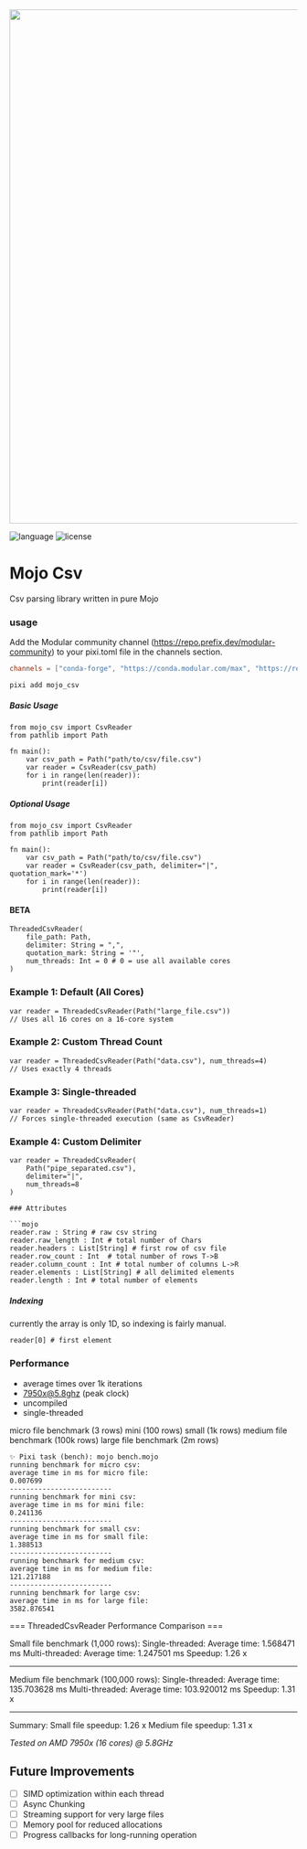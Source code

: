 <!-- ![mojo_csv_logo](./mojo_csv_logo.png) -->
<image src='./mojo_csv_logo.png' width='900'/>

![language](https://img.shields.io/badge/language-mojo-orange)
![license](https://badgen.net/static/license/MIT/red)

# Mojo Csv

Csv parsing library written in pure Mojo

### usage

Add the Modular community channel (https://repo.prefix.dev/modular-community) to your pixi.toml file in the channels section.

```title:pixi.toml
channels = ["conda-forge", "https://conda.modular.com/max", "https://repo.prefix.dev/modular-community"]
```

`pixi add mojo_csv`

##### Basic Usage

```mojo
from mojo_csv import CsvReader
from pathlib import Path

fn main():
    var csv_path = Path("path/to/csv/file.csv")
    var reader = CsvReader(csv_path)
    for i in range(len(reader)):
        print(reader[i])
```

##### Optional Usage

```mojo
from mojo_csv import CsvReader
from pathlib import Path

fn main():
    var csv_path = Path("path/to/csv/file.csv")
    var reader = CsvReader(csv_path, delimiter="|", quotation_mark='*')
    for i in range(len(reader)):
        print(reader[i])
```

#### BETA

```mojo
ThreadedCsvReader(
    file_path: Path,
    delimiter: String = ",",
    quotation_mark: String = '"',
    num_threads: Int = 0 # 0 = use all available cores
)
```

### Example 1: Default (All Cores)

```mojo
var reader = ThreadedCsvReader(Path("large_file.csv"))
// Uses all 16 cores on a 16-core system
```

### Example 2: Custom Thread Count

```mojo
var reader = ThreadedCsvReader(Path("data.csv"), num_threads=4)
// Uses exactly 4 threads
```

### Example 3: Single-threaded

```mojo
var reader = ThreadedCsvReader(Path("data.csv"), num_threads=1)
// Forces single-threaded execution (same as CsvReader)
```

### Example 4: Custom Delimiter

````mojo
var reader = ThreadedCsvReader(
    Path("pipe_separated.csv"),
    delimiter="|",
    num_threads=8
)

### Attributes

```mojo
reader.raw : String # raw csv string
reader.raw_length : Int # total number of Chars
reader.headers : List[String] # first row of csv file
reader.row_count : Int  # total number of rows T->B
reader.column_count : Int # total number of columns L->R
reader.elements : List[String] # all delimited elements
reader.length : Int # total number of elements
````

##### Indexing

currently the array is only 1D, so indexing is fairly manual.

```Mojo
reader[0] # first element
```

### Performance

- average times over 1k iterations
- 7950x@5.8ghz (peak clock)
- uncompiled
- single-threaded

micro file benchmark (3 rows)
mini (100 rows)
small (1k rows)
medium file benchmark (100k rows)
large file benchmark (2m rows)

```log
✨ Pixi task (bench): mojo bench.mojo
running benchmark for micro csv:
average time in ms for micro file:
0.007699
-------------------------
running benchmark for mini csv:
average time in ms for mini file:
0.241136
-------------------------
running benchmark for small csv:
average time in ms for small file:
1.388513
-------------------------
running benchmark for medium csv:
average time in ms for medium file:
121.217188
-------------------------
running benchmark for large csv:
average time in ms for large file:
3582.876541
```

=== ThreadedCsvReader Performance Comparison ===

Small file benchmark (1,000 rows):
Single-threaded:
Average time: 1.568471 ms
Multi-threaded:
Average time: 1.247501 ms
Speedup: 1.26 x

---

Medium file benchmark (100,000 rows):
Single-threaded:
Average time: 135.703628 ms
Multi-threaded:
Average time: 103.920012 ms
Speedup: 1.31 x

---

Summary:
Small file speedup: 1.26 x
Medium file speedup: 1.31 x

_Tested on AMD 7950x (16 cores) @ 5.8GHz_

## Future Improvements

- [ ] SIMD optimization within each thread
- [ ] Async Chunking
- [ ] Streaming support for very large files
- [ ] Memory pool for reduced allocations
- [ ] Progress callbacks for long-running operation
